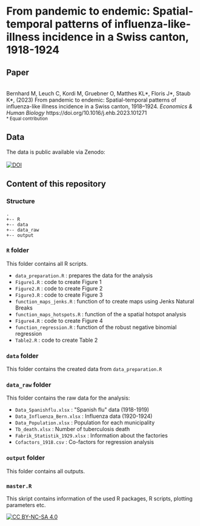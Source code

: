 # From pandemic to endemic: Spatial-temporal patterns of influenza-like-illness incidence in a Swiss canton, 1918-1924

## Paper

<br >
Bernhard M, Leuch C, Kordi M, Gruebner O, Matthes KL*, Floris J*, Staub K*, (2023) From pandemic to endemic: Spatial-temporal patterns of influenza-like illness incidence in a Swiss canton, 1918–1924. <i> Economics & Human Biology </i> https://doi.org/10.1016/j.ehb.2023.101271
<br >
<sub>* Equal contribution</sub>

## Data

The data is public available via Zenodo:
<br >
<br >
[![DOI](https://zenodo.org/badge/DOI/10.5281/zenodo.7506206.svg)](https://doi.org/10.5281/zenodo.7506206)

## Content of this repository

### Structure

```
.
+-- R
+-- data
+-- data_raw
+-- output

```

### `R` folder 

This folder contains all R scripts.
  
  - `data_preparation.R` : prepares the data for the analysis
  - `Figure1.R` : code to create Figure 1
  - `Figure2.R` : code to create Figure 2
  - `Figure3.R` : code to create Figure 3
  - `function_maps_jenks.R` : function of to create maps using Jenks Natural Breaks
  - `function_maps_hotspots.R` : function of the a spatial hotspot analysis 
  - `Figure4.R` : code to create Figure 4
  - `function_regression.R` : function of the robust negative binomial regression 
  - `Table2.R`  : code to create Table 2
  
### `data` folder

This folder contains the created data from `data_preparation.R` 

### `data_raw` folder
This folder contains the raw data for the analysis:
  - `Data_Spanishflu.xlsx` : "Spanish flu" data (1918-1919)
  - `Data_Influenza_Bern.xlsx` : Influenza data (1920-1924)
  - `Data_Population.xlsx` : Population for each municipality
  - `Tb_death.xlsx` : Number of tuberculosis death
  - `Fabrik_Statistik_1929.xlsx` : Information about the factories
  - `Cofactors_1918.csv` : Co-factors for regression analysis

### `output` folder

This folder contains all outputs.

### `master.R` 

This skript contains information of the used R packages, R scripts, plotting parameters etc.

[![CC BY-NC-SA 4.0][cc-by-nc-sa-image]][cc-by-nc-sa]

[cc-by-nc-sa]: http://creativecommons.org/licenses/by-nc-sa/4.0/
[cc-by-nc-sa-image]: https://licensebuttons.net/l/by-nc-sa/4.0/88x31.png

